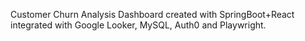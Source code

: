Customer Churn Analysis Dashboard created with SpringBoot+React integrated with Google Looker, MySQL, Auth0 and Playwright.